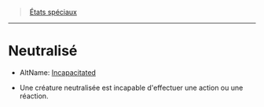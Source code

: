 ﻿---
!Generic
Id: conditions_hd.md#neutralisé
ParentLink: conditions_hd.md#États-spéciaux
Name: Neutralisé
ParentName: États spéciaux
NameLevel: 1
AltName: '[Incapacitated](srd_conditions_incapacitated.md)'
Attributes: {}
---
> [États spéciaux](hd_conditions.md)

---

# Neutralisé

- AltName: [Incapacitated](srd_conditions_incapacitated.md)

* Une créature neutralisée est incapable d'effectuer une action ou une réaction.

